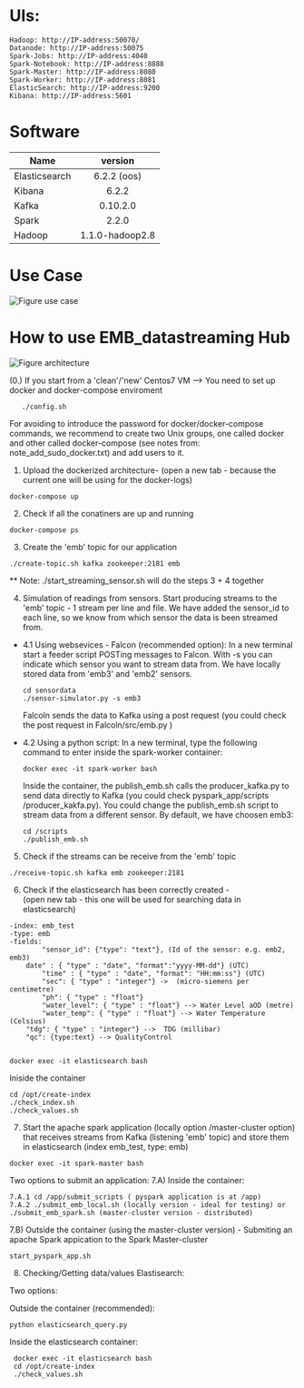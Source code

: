 # UIs:
	Hadoop: http://IP-address:50070/
	Datanode: http://IP-address:50075
	Spark-Jobs: http://IP-address:4040
	Spark-Notebook: http://IP-address:8888
	Spark-Master: http://IP-address:8080
	Spark-Worker: http://IP-address:8081
	ElasticSearch: http://IP-address:9200
	Kibana: http://IP-address:5601


# Software

|Name	        |version               |
|---------------|:--------------------:|
|Elasticsearch	|6.2.2 (oos)           |
|Kibana 	|6.2.2                 |
|Kafka	        |0.10.2.0	       |
|Spark    	|2.2.0		       |
|Hadoop	        |1.1.0-hadoop2.8       |


# Use Case

![Figure use case](https://github.com/rosafilgueira/EMB_datastreaming/blob/master/Sensor-Figure.png)


# How to use EMB_datastreaming Hub


![Figure architecture](https://github.com/rosafilgueira/EMB_datastreaming/blob/master/data-streaming_hub.png )

(0.)  If you start from a 'clean'/'new' Centos7 VM --> You need to set up docker and docker-compose enviroment  

```
   ./config.sh 

```

  For avoiding to introduce the password for docker/docker-compose commands, we recommend to create two Unix groups, one called docker and other called docker-compose (see notes from: note_add_sudo_docker.txt) and add users to it. 

1. Upload the dockerized architecture-  (open a new tab - because the current one will be using for the docker-logs)

```
docker-compose up
```

2. Check if all the conatiners are up and running

```
docker-compose ps
```

3. Create the 'emb' topic for our application 

```
./create-topic.sh kafka zookeeper:2181 emb
```

** Note: ./start_streaming_sensor.sh will do the steps 3 + 4 together 

4. Simulation of readings from sensors. 
Start producing streams to the 'emb' topic - 1 stream per line and file. We have added the sensor_id to each line, so we know from which sensor the data is been streamed from. 

* 4.1 Using websevices - Falcon (recommended option):
  In a new terminal start a feeder script POSTing messages to Falcon. With -s you can indicate which sensor you want to stream data from.
  We have locally stored data from 'emb3' and 'emb2' sensors. 
  
  ```
  cd sensordata
  ./sensor-simulator.py -s emb3
  ```
  Falcoln sends the data to Kafka using a post request (you could check the post request in Falcoln/src/emb.py )

 
* 4.2 Using a python script:
  In a new terminal, type the following command to enter inside the spark-worker container:

  ```
  docker exec -it spark-worker bash
  ```
  Inside the container, the publish_emb.sh calls the producer_kafka.py to send data directly to Kafka (you could check pyspark_app/scripts   /producer_kakfa.py). You could change the publish_emb.sh script to stream data from a different sensor. By default, we have choosen emb3:
 
  ```
  cd /scripts
  ./publish_emb.sh
  ```

5. Check if the streams can be receive from the 'emb' topic

```
./receive-topic.sh kafka emb zookeeper:2181
```

6. Check if the elasticsearch has been correctly created -  
(open new tab - this one will be used for searching data in elasticsearch)

```
-index: emb_test
-type: emb
-fields:
        "sensor_id": {"type": "text"}, (Id of the sensor: e.g. emb2, emb3)
	date" : { "type" : "date", "format":"yyyy-MM-dd"} (UTC)
        "time" : { "type" : "date", "format": "HH:mm:ss"} (UTC)
        "sec": { "type" : "integer"} ->  (micro-siemens per centimetre) 
        "ph": { "type" : "float"}
        "water_level": { "type" : "float"} --> Water Level aOD (metre) 
        "water_temp": { "type" : "float"} --> Water Temperature (Celsius) 
	"tdg": { "type" : "integer"} -->  TDG (millibar) 
	"qc": {type:text} --> QualityControl 
	
```	

```
docker exec -it elasticsearch bash
```

Iniside the container

```
cd /opt/create-index
./check_index.sh
./check_values.sh
```

7. Start the apache spark application (locally option /master-cluster option) that receives streams from Kafka (listening 'emb' topic) and store them in elasticsearch (index emb_test, type: emb)
 
 ```
 docker exec -it spark-master bash
 ```
 
 Two options to submit an application: 
  7.A) Inside the container:
  
  ```
  7.A.1 cd /app/submit_scripts ( pyspark application is at /app)
  7.A.2 ./submit_emb_local.sh (locally version - ideal for testing) or ./submit_emb_spark.sh (master-cluster version - distributed)
  ```
  7.B) Outside the container (using the master-cluster version) - Submiting an apache Spark appication to the Spark Master-cluster
 
  ```
  start_pyspark_app.sh
  ```

 8. Checking/Getting data/values Elastisearch:

 Two options:

   Outside the container (recommended):
   
   ```
   python elasticsearch_query.py
   ```

   Inside the elasticsearch container:
	
  ```
   docker exec -it elasticsearch bash
   cd /opt/create-index
   ./check_values.sh
  ```
	
	


